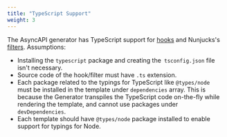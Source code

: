 ```yaml
---
title: "TypeScript Support"
weight: 3
---
```


The AsyncAPI generator has TypeScript support for [hooks](#hooks) and Nunjucks's [filters](#filters). Assumptions:

- Installing the `typescript` package and creating the` tsconfig.json` file isn't necessary.
- Source code of the hook/filter must have `.ts` extension.
- Each package related to the typings for TypeScript like `@types/node` must be installed in the template under `dependencies` array. This is because the Generator transpiles the TypeScript code on-the-fly while rendering the template, and cannot use packages under `devDependencies`.
- Each template should have `@types/node` package installed to enable support for typings for Node.


